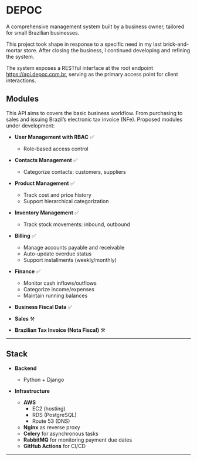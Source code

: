 # DEPOC 

A comprehensive management system built by a business owner, tailored for small Brazilian businesses.

This project took shape in response to a specific need in my last brick-and-mortar store. After closing the business, I continued developing and refining the system.

The system exposes a RESTful interface at the root endpoint https://api.depoc.com.br, serving as the primary access point for client interactions.

## Modules

This API aims to covers the basic business workflow. From purchasing to sales and issuing Brazil’s electronic tax invoice (NFe). Proposed modules under development:

* **User Management with RBAC** ✅

  * Role-based access control

* **Contacts Management** ✅

  * Categorize contacts: customers, suppliers

* **Product Management** ✅

  * Track cost and price history
  * Support hierarchical categorization

* **Inventory Management** ✅

  * Track stock movements: inbound, outbound

* **Billing** ✅

  * Manage accounts payable and receivable
  * Auto-update overdue status
  * Support installments (weekly/monthly)

* **Finance** ✅

  * Monitor cash inflows/outflows
  * Categorize income/expenses
  * Maintain running balances

* **Business Fiscal Data** ✅

* **Sales** ⚒️

* **Brazilian Tax Invoice (Nota Fiscal)** ⚒️

---

## Stack

* **Backend**

  * Python + Django

* **Infrastructure**

  * **AWS**
    * EC2 (hosting)
    * RDS (PostgreSQL)
    * Route 53 (DNS)
  * **Nginx** as reverse proxy
  * **Celery** for asynchronous tasks
  * **RabbitMQ** for monitoring payment due dates
  * **GitHub Actions** for CI/CD

---
